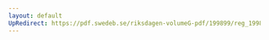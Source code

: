 ```yaml
---
layout: default
UpRedirect: https://pdf.swedeb.se/riksdagen-volumeG-pdf/199899/reg_199899/reg_199899_0096.pdf
---
```

